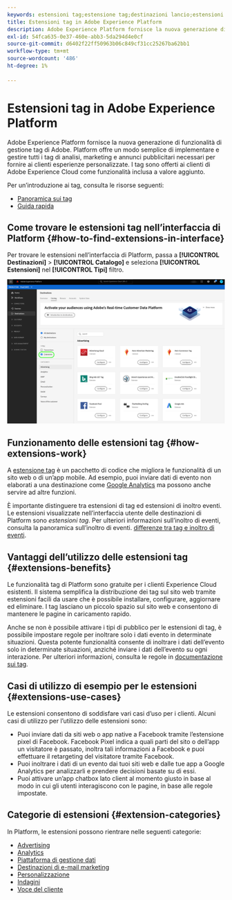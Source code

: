 ```yaml
---
keywords: estensioni tag;estensione tag;destinazioni lancio;estensioni tag piattaforma;estensione tag piattaforma;destinazioni platform launch
title: Estensioni tag in Adobe Experience Platform
description: Adobe Experience Platform fornisce la nuova generazione di funzionalità di gestione tag di Adobe. Platform offre un modo semplice di implementare e gestire tutti i tag di analisi, marketing e annunci pubblicitari necessari per fornire ai clienti esperienze personalizzate.
exl-id: 54fca635-0e37-460e-abb3-5da294d4e0cf
source-git-commit: d6402f22ff50963b06c849cf31cc25267ba62bb1
workflow-type: tm+mt
source-wordcount: '486'
ht-degree: 1%

---
```


# Estensioni tag in Adobe Experience Platform

Adobe Experience Platform fornisce la nuova generazione di funzionalità di gestione tag di Adobe. Platform offre un modo semplice di implementare e gestire tutti i tag di analisi, marketing e annunci pubblicitari necessari per fornire ai clienti esperienze personalizzate. I tag sono offerti ai clienti di Adobe Experience Cloud come funzionalità inclusa a valore aggiunto.

Per un’introduzione ai tag, consulta le risorse seguenti:

- [Panoramica sui tag](../../../tags/home.md)
- [Guida rapida](../../../tags/quick-start/quick-start.md)

## Come trovare le estensioni tag nell’interfaccia di Platform {#how-to-find-extensions-in-interface}

Per trovare le estensioni nell’interfaccia di Platform, passa a **[!UICONTROL Destinazioni]** > **[!UICONTROL Catalogo]** e seleziona **[!UICONTROL Estensioni]** nel **[!UICONTROL Tipi]** filtro.

![Filtro Estensioni nell’interfaccia](../../assets/catalog/launch-extensions/filter.png)

## Funzionamento delle estensioni tag {#how-extensions-work}

A [estensione tag](../../../tags/home.md#extensions) è un pacchetto di codice che migliora le funzionalità di un sito web o di un’app mobile. Ad esempio, puoi inviare dati di evento non elaborati a una destinazione come [Google Analytics](/help/destinations/catalog/analytics/google-universal-analytics.md) ma possono anche servire ad altre funzioni.

È importante distinguere tra estensioni di tag ed estensioni di inoltro eventi. Le estensioni visualizzate nell’interfaccia utente delle destinazioni di Platform sono *estensioni tag*. Per ulteriori informazioni sull’inoltro di eventi, consulta la panoramica sull’inoltro di eventi. [differenze tra tag e inoltro di eventi](/help/tags/ui/event-forwarding/overview.md#differences-between-event-forwarding-and-tags).



<!--

Extensions forward raw event data to several types of destinations. Think of extensions as an **Event Forwarding** type of destination. This is a simpler type of integration with destination platforms, which only forwards raw event data. Examples of those are the [Gainsight personalization extension](../personalization/gainsight.md) or the [Confirmit Voice of the Customer extension](../voice/confirmit-digital-feedback.md).

**Profile/Segment Export** destinations in Adobe Experience Platform capture event data, combine it with other data sources, apply segmentation, and export audiences and qualified profiles to destinations. Examples of those are the [Amazon S3 cloud storage destination](../cloud-storage/amazon-s3.md) or the [Google Display & Video 360 advertising destination](../advertising/google-dv360.md).

![Tag extensions compared to other destinations](../../assets/common/launch-and-other-destinations.png)

-->

## Vantaggi dell’utilizzo delle estensioni tag {#extensions-benefits}

Le funzionalità tag di Platform sono gratuite per i clienti Experience Cloud esistenti. Il sistema semplifica la distribuzione dei tag sul sito web tramite estensioni facili da usare che è possibile installare, configurare, aggiornare ed eliminare. I tag lasciano un piccolo spazio sul sito web e consentono di mantenere le pagine in caricamento rapido.

Anche se non è possibile attivare i tipi di pubblico per le estensioni di tag, è possibile impostare regole per inoltrare solo i dati evento in determinate situazioni. Questa potente funzionalità consente di inoltrare i dati dell’evento solo in determinate situazioni, anziché inviare i dati dell’evento su ogni interazione. Per ulteriori informazioni, consulta le regole in [documentazione sui tag](../../../tags/ui/managing-resources/rules.md).

## Casi di utilizzo di esempio per le estensioni {#extensions-use-cases}

Le estensioni consentono di soddisfare vari casi d’uso per i clienti. Alcuni casi di utilizzo per l’utilizzo delle estensioni sono:

- Puoi inviare dati da siti web o app native a Facebook tramite l’estensione pixel di Facebook. Facebook Pixel indica a quali parti del sito o dell’app un visitatore è passato, inoltra tali informazioni a Facebook e puoi effettuare il retargeting del visitatore tramite Facebook.
- Puoi inoltrare i dati di un evento dai tuoi siti web e dalle tue app a Google Analytics per analizzarli e prendere decisioni basate su di essi.
- Puoi attivare un’app chatbox lato client al momento giusto in base al modo in cui gli utenti interagiscono con le pagine, in base alle regole impostate.

## Categorie di estensioni {#extension-categories}

In Platform, le estensioni possono rientrare nelle seguenti categorie:

- [Advertising](../advertising/overview.md)
- [Analytics](../analytics/overview.md)
- [Piattaforma di gestione dati](../data-management/overview.md)
- [Destinazioni di e-mail marketing](../email-marketing/overview.md)
- [Personalizzazione](../personalization/overview.md)
- [Indagini](../survey/overview.md)
- [Voce del cliente](../voice/overview.md)
